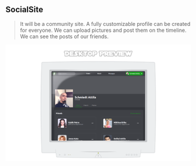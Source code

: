 ## SocialSite

> It will be a community site. A fully customizable profile can be created for everyone. We can upload pictures and post them on the timeline.
> We can see the posts of our friends.

![Preview about website](https://raw.githubusercontent.com/megaseves/socialSite-NodeJS-ReactJS/main/demo/SocialSiteDesktopView.png)
